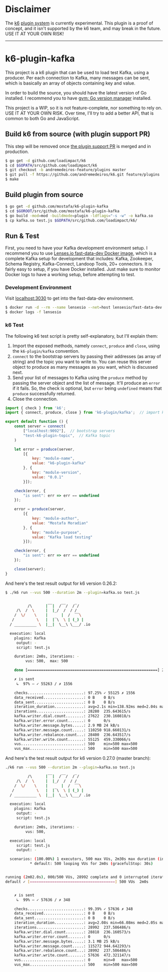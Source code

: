 # Disclaimer

The [k6](https://github.com/loadimpact/k6) [plugin system](https://github.com/loadimpact/k6/issues/1353) is currently experimental. This plugin is a proof of concept, and it isn't supported by the k6 team, and may break in the future. USE IT AT YOUR OWN RISK!

---

# k6-plugin-kafka

This project is a k6 plugin that can be used to load test Kafka, using a producer. Per each connection to Kafka, many messages can be sent, which is basically an array of objects containing key and value.

In order to build the source, you should have the latest version of Go installed. I recommend you to have [gvm: Go version manager](https://github.com/moovweb/gvm) installed.

This project is a WIP, so it is not feature-complete, nor something to rely on. USE IT AT YOUR OWN RISK. Over time, I'll try to add a better API, that is common to both Go and JavaScript.

<!-- 
## Changelog

* v0.0.1
    - [feat] Added a slightly better API to work with the plugin
-->

## Build k6 from source (with plugin support PR)

This step will be removed once [the plugin support PR](https://github.com/loadimpact/k6/pull/1396) is merged and in production.

```bash
$ go get -d github.com/loadimpact/k6
$ cd $GOPATH/src/github.com/loadimpact/k6
$ git checkout -b andremedeiros-feature/plugins master
$ git pull -f https://github.com/andremedeiros/k6.git feature/plugins
$ make
```

## Build plugin from source

```bash
$ go get -d github.com/mostafa/k6-plugin-kafka
$ cd $GOROOT/src/github.com/mostafa/k6-plugin-kafka
$ go build -mod=mod -buildmode=plugin -ldflags="-s -w" -o kafka.so
$ cp kafka.so test.js $GOPATH/src/github.com/loadimpact/k6/
```

## Run & Test

First, you need to have your Kafka development environment setup. I recommend you to use [Lenses.io fast-data-dev Docker image](https://github.com/lensesio/fast-data-dev), which is a complete Kafka setup for development that includes: Kafka, Zookeeper, Schema Registry, Kafka-Connect, Landoop Tools, 20+ connectors. It is fairly easy to setup, if you have Docker installed. Just make sure to monitor Docker logs to have a working setup, before attempting to test.

### Development Environment

Visit [localhost:3030](http://localhost:3030) to get into the fast-data-dev environment.

```bash
$ docker run -d --rm --name lensesio --net=host lensesio/fast-data-dev
$ docker logs -f lensesio
```

### k6 Test

The following k6 test script is pretty self-explanatory, but I'll explain them:

1. Import the exposed methods, namely `connect`, `produce` and `close`, using the `k6-plugin/kafka` convention.
2. `connect` to the bootstrap servers by passing their addresses (as array of string) and the topic you want to write to. You can reuse this server object to produce as many messages as you want, which is discussed next.
3. Send your list of messages to Kafka using the `produce` method by passing the server object and the list of message. It'll produce an `error` if it fails. So, the check is optional, but `error` being `undefined` means that `produce` successfully returned.
4. Close the connection.

```javascript
import { check } from 'k6';
import { connect, produce, close } from 'k6-plugin/kafka';  // import kafka plugin

export default function () {
    const server = connect(
        ["localhost:9092"],  // bootstrap servers
        "test-k6-plugin-topic",  // Kafka topic
    )

    let error = produce(server,
        [{
            key: "module-name",
            value: "k6-plugin-kafka"
        }, {
            key: "module-version",
            value: "0.0.1"
        }]);

    check(error, {
        "is sent": err => err == undefined
    });

    error = produce(server,
        [{
            key: "module-author",
            value: "Mostafa Moradian"
        }, {
            key: "module-purpose",
            value: "Kafka load testing"
        }]);

    check(error, {
        "is sent": err => err == undefined
    });

    close(server);
}
```

And here's the test result output for k6 version 0.26.2:

```bash
$ ./k6 run --vus 500 --duration 2m --plugin=kafka.so test.js


          /\      |‾‾|  /‾‾/  /‾/
     /\  /  \     |  |_/  /  / /
    /  \/    \    |      |  /  ‾‾\
   /          \   |  |‾\  \ | (_) |
  / __________ \  |__|  \__\ \___/ .io

  execution: local
    plugins: Kafka
     output: -
     script: test.js

    duration: 2m0s, iterations: -
         vus: 500,  max: 500

    done [==========================================================] 2m0s / 2m0s

    ✗ is sent
     ↳  97% — ✓ 55263 / ✗ 1556

    checks.........................: 97.25% ✓ 55125 ✗ 1556
    data_received..................: 0 B    0 B/s
    data_sent......................: 0 B    0 B/s
    iteration_duration.............: avg=2.1s min=138.92ms med=2.04s max=5.76s p(90)=2.17s p(95)=2.39s
    iterations.....................: 28280  235.643615/s
    kafka.writer.dial.count........: 27622  230.160818/s
    kafka.writer.error.count.......: 0      0/s
    kafka.writer.message.bytes.....: 2.9 MB 24 kB/s
    kafka.writer.message.count.....: 110250 918.660131/s
    kafka.writer.rebalance.count...: 28400  236.643517/s
    kafka.writer.write.count.......: 55125  459.330066/s
    vus............................: 500    min=500 max=500
    vus_max........................: 500    min=500 max=500
```

And here's the test result output for k6 version 0.27.0 (master branch):

```bash
./k6 run --vus 500 --duration 2m --plugin=kafka.so test.js

          /\      |‾‾|  /‾‾/  /‾/
     /\  /  \     |  |_/  /  / /
    /  \/    \    |      |  /  ‾‾\  
   /          \   |  |‾\  \ | (_) |
  / __________ \  |__|  \__\ \___/ .io

  execution: local
    plugins: Kafka
     output: -
     script: test.js

    duration: 2m0s, iterations: -
         vus: 500,

  execution: local
     script: test.js
     output: -

  scenarios: (100.00%) 1 executors, 500 max VUs, 2m30s max duration (incl. graceful stop):
           * default: 500 looping VUs for 2m0s (gracefulStop: 30s)


running (2m02.0s), 000/500 VUs, 28992 complete and 0 interrupted iterations
default ✓ [======================================] 500 VUs  2m0s


    ✗ is sent
     ↳  99% — ✓ 57636 / ✗ 348

    checks.........................: 99.39% ✓ 57636 ✗ 348
    data_received..................: 0 B    0 B/s
    data_sent......................: 0 B    0 B/s
    iteration_duration.............: avg=2.08s min=66.08ms med=2.05s max=4.21s p(90)=2.15s p(95)=2.31s
    iterations.....................: 28992  237.586486/s
    kafka.writer.dial.count........: 28818  236.160573/s
    kafka.writer.error.count.......: 0      0/s
    kafka.writer.message.bytes.....: 3.1 MB 25 kB/s
    kafka.writer.message.count.....: 115272 944.642293/s
    kafka.writer.rebalance.count...: 28992  237.586486/s
    kafka.writer.write.count.......: 57636  472.321147/s
    vus............................: 0      min=0   max=500
    vus_max........................: 500    min=500 max=500
```
